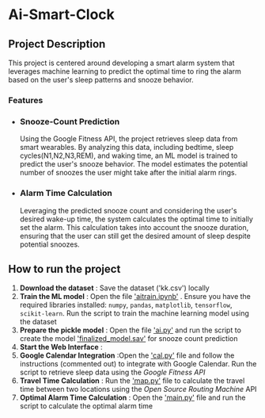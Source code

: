 # Ai-Smart-Clock
## Project Description
This project is centered around developing a smart alarm system that leverages machine learning to predict the optimal time to ring the alarm based on the user's sleep patterns and snooze behavior.
### Features
<ul>
  <li><h3>Snooze-Count Prediction</h3>Using the Google Fitness API, the project retrieves sleep data from smart wearables. By analyzing this data, including bedtime, sleep cycles(N1,N2,N3,REM), and waking time, an ML model is trained to predict the user's snooze behavior. The model estimates the potential number of snoozes the user might take after the initial alarm rings.
</li>
  <li><h3>Alarm Time Calculation</h3>Leveraging the predicted snooze count and considering the user's desired wake-up time, the system calculates the optimal time to initially set the alarm. This calculation takes into account the snooze duration, ensuring that the user can still get the desired amount of sleep despite potential snoozes.
  </li>
</ul>

## How to run the project
1. **Download the dataset** : Save the dataset ('kk.csv') locally
2. **Train the ML model** : Open the file ['aitrain.ipynb'](aitrain.ipynb) . Ensure you have the required libraries installed: `numpy`, `pandas`, `matplotlib`, `tensorflow`, `scikit-learn`. Run the script to train the machine learning model using the dataset
3. **Prepare the pickle model** : Open the file ['ai.py'](ai.py) and run the script to create the model [ 'finalized_model.sav'](finalized_model.sav) for snooze count prediction
4. **Start the Web Interface** :
5. **Google Calendar Integration** :Open the ['cal.py'](cal.py) file and follow the instructions (commented out) to integrate with Google Calendar. Run the script to retrieve sleep data using the *Google Fitness API*
6. **Travel Time Calculation** : Run the ['map.py'](map.py) file to calculate the travel time between two locations using the *Open Source Routing Machine* API
7. **Optimal Alarm Time Calculation** : Open the ['main.py'](main.py) file and run the script to calculate the optimal alarm time




